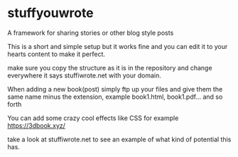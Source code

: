 # stuffyouwrote
 A framework for sharing stories or other blog style posts

This is a short and simple setup but it works fine and you can edit it to your hearts content to make it perfect. 

make sure you copy the structure as it is in the repository and change everywhere it says stuffiwrote.net with your domain. 

When adding a new book(post) simply ftp up your files and give them the same name minus the extension, example book1.html, book1.pdf... and so forth

You can add some crazy cool effects like CSS for example https://3dbook.xyz/ 

take a look at stuffiwrote.net to see an example of what kind of potential this has.
